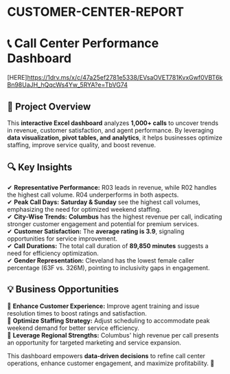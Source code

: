# CUSTOMER-CENTER-REPORT



# 📞 Call Center Performance Dashboard  
[HERE]https://1drv.ms/x/c/47a25ef2781e5338/EVsaOVET781KvxGwf0VBT6kBn98UaJH_hQqcWs4Yw_5RYA?e=TbVG74


## 📌 Project Overview  
This **interactive Excel dashboard** analyzes **1,000+ calls** to uncover trends in revenue, customer satisfaction, and agent performance. By leveraging **data visualization, pivot tables, and analytics**, it helps businesses optimize staffing, improve service quality, and boost revenue.  

## 🔍 Key Insights  
✔ **Representative Performance:** R03 leads in revenue, while R02 handles the highest call volume. R04 underperforms in both aspects.  
✔ **Peak Call Days:** **Saturday & Sunday** see the highest call volumes, emphasizing the need for optimized weekend staffing.  
✔ **City-Wise Trends:** **Columbus** has the highest revenue per call, indicating stronger customer engagement and potential for premium services.  
✔ **Customer Satisfaction:** The **average rating is 3.9**, signaling opportunities for service improvement.  
✔ **Call Durations:** The total call duration of **89,850 minutes** suggests a need for efficiency optimization.  
✔ **Gender Representation:** Cleveland has the lowest female caller percentage (63F vs. 326M), pointing to inclusivity gaps in engagement.  

## 💡 Business Opportunities  
📌 **Enhance Customer Experience:** Improve agent training and issue resolution times to boost ratings and satisfaction.  
📌 **Optimize Staffing Strategy:** Adjust scheduling to accommodate peak weekend demand for better service efficiency.  
📌 **Leverage Regional Strengths:** Columbus' high revenue per call presents an opportunity for targeted marketing and service expansion.  

This dashboard empowers **data-driven decisions** to refine call center operations, enhance customer engagement, and maximize profitability. 🚀
